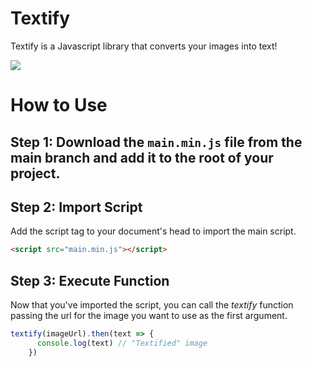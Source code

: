 # Textify
Textify is a Javascript library that converts your images into text!

<image src="https://github.com/lukemccrea/Textify/blob/main/documentation/textifyExample.png?raw=true">

# How to Use

## Step 1: Download the `main.min.js` file from the main branch and add it to the root of your project.

## Step 2: Import Script

Add the script tag to your document's head to import the main script.
```html
<script src="main.min.js"></script>
```

## Step 3: Execute Function

Now that you've imported the script, you can call the *textify* function passing the url for the image you want to use as the first argument.

```javascript
textify(imageUrl).then(text => {
      console.log(text) // "Textified" image
    })
```
